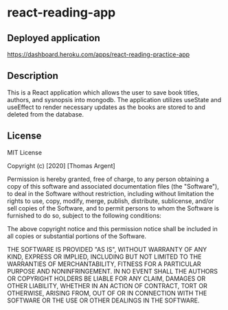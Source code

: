 # react-reading-app

## Deployed application
https://dashboard.heroku.com/apps/react-reading-practice-app

## Description
This is a React application which allows the user to save book titles, authors, and sysnopsis into mongodb. 
The application utilizes useState and useEffect to render necessary updates as the books are stored to and deleted from the database. 


## License
MIT License

Copyright (c) [2020] [Thomas Argent]

Permission is hereby granted, free of charge, to any person obtaining a copy
of this software and associated documentation files (the "Software"), to deal
in the Software without restriction, including without limitation the rights
to use, copy, modify, merge, publish, distribute, sublicense, and/or sell
copies of the Software, and to permit persons to whom the Software is
furnished to do so, subject to the following conditions:

The above copyright notice and this permission notice shall be included in all
copies or substantial portions of the Software.

THE SOFTWARE IS PROVIDED "AS IS", WITHOUT WARRANTY OF ANY KIND, EXPRESS OR
IMPLIED, INCLUDING BUT NOT LIMITED TO THE WARRANTIES OF MERCHANTABILITY,
FITNESS FOR A PARTICULAR PURPOSE AND NONINFRINGEMENT. IN NO EVENT SHALL THE
AUTHORS OR COPYRIGHT HOLDERS BE LIABLE FOR ANY CLAIM, DAMAGES OR OTHER
LIABILITY, WHETHER IN AN ACTION OF CONTRACT, TORT OR OTHERWISE, ARISING FROM,
OUT OF OR IN CONNECTION WITH THE SOFTWARE OR THE USE OR OTHER DEALINGS IN THE
SOFTWARE.
